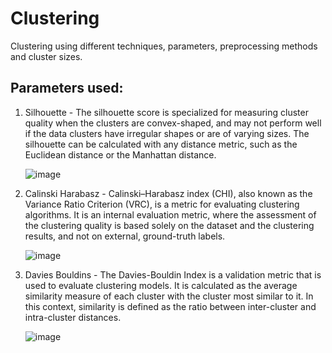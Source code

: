 # Clustering
Clustering using different techniques, parameters, preprocessing methods and cluster sizes.

## Parameters used:
1. Silhouette - The silhouette score is specialized for measuring cluster quality when the clusters are convex-shaped, and may not perform well if the data clusters have irregular shapes or are of varying sizes. The silhouette can be calculated with any distance metric, such as the Euclidean distance or the Manhattan distance.

    ![image](https://github.com/nitleenk/Clustering/assets/127779292/c21f8d59-e30f-431f-af77-7a88b6b1e4ea)


2. Calinski Harabasz - Calinski–Harabasz index (CHI), also known as the Variance Ratio Criterion (VRC), is a metric for evaluating clustering algorithms. It is an internal evaluation metric, where the assessment of the clustering quality is based solely on the dataset and the clustering results, and not on external, ground-truth labels.

    ![image](https://github.com/nitleenk/Clustering/assets/127779292/7ad083fa-838b-4013-b455-5eb5c863ec43)

3. Davies Bouldins - The Davies-Bouldin Index is a validation metric that is used to evaluate clustering models. It is calculated as the average similarity measure of each cluster with the cluster most similar to it. In this context, similarity is defined as the ratio between inter-cluster and intra-cluster distances.

    ![image](https://github.com/nitleenk/Clustering/assets/127779292/d8c49cac-3814-4e95-b5d4-cb07aa5f5632)
